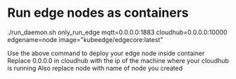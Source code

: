 # Run edge nodes as containers


 ./run_daemon.sh only_run_edge mqtt=0.0.0.0:1883 cloudhub=0.0.0.0:10000 edgename=node image="kubeedge/edgecore:latest"
 
 Use the above command to deploy your edge node inside container 
 Replace 0.0.0.0 in cloudhub with the ip of the machine where your cloudhub is running
 Also replace node with name of node you created
 